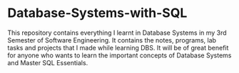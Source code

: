 # Database-Systems-with-SQL
This repository contains everything I learnt in Database Systems in my 3rd Semester of Software Engineering. It contains the notes, programs, lab tasks and projects that I made while learning DBS. It will be of great benefit for anyone who wants to learn the important concepts of Database Systems and Master SQL Essentials.
